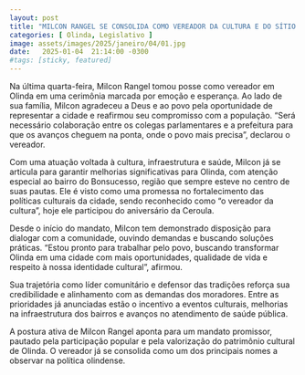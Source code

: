```yaml
---
layout: post
title: "MILCON RANGEL SE CONSOLIDA COMO VEREADOR DA CULTURA E DO SÍTIO HISTÓRICO"
categories: [ Olinda, Legislativo ]
image: assets/images/2025/janeiro/04/01.jpg
date:   2025-01-04  21:14:00 -0300
#tags: [sticky, featured]
---
```

Na última quarta-feira, Milcon Rangel tomou posse como vereador em Olinda em uma cerimônia marcada por emoção e esperança. Ao lado de sua família, Milcon agradeceu a Deus e ao povo pela oportunidade de representar a cidade e reafirmou seu compromisso com a população. “Será necessário colaboração entre os colegas parlamentares e a prefeitura para que os avanços cheguem na ponta, onde o povo mais precisa”, declarou o vereador.

Com uma atuação voltada à cultura, infraestrutura e saúde, Milcon já se articula para garantir melhorias significativas para Olinda, com atenção especial ao bairro do Bonsucesso, região que sempre esteve no centro de suas pautas. Ele é visto como uma promessa no fortalecimento das políticas culturais da cidade, sendo reconhecido como “o vereador da cultura”, hoje ele participou do aniversário da Ceroula.

Desde o início do mandato, Milcon tem demonstrado disposição para dialogar com a comunidade, ouvindo demandas e buscando soluções práticas. “Estou pronto para trabalhar pelo povo, buscando transformar Olinda em uma cidade com mais oportunidades, qualidade de vida e respeito à nossa identidade cultural”, afirmou.

Sua trajetória como líder comunitário e defensor das tradições reforça sua credibilidade e alinhamento com as demandas dos moradores. Entre as prioridades já anunciadas estão o incentivo a eventos culturais, melhorias na infraestrutura dos bairros e avanços no atendimento de saúde pública.

A postura ativa de Milcon Rangel aponta para um mandato promissor, pautado pela participação popular e pela valorização do patrimônio cultural de Olinda. O vereador já se consolida como um dos principais nomes a observar na política olindense.
